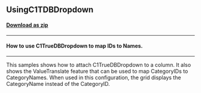 ## UsingC1TDBDropdown
#### [Download as zip](https://grapecity.github.io/DownGit/#/home?url=https://github.com/GrapeCity/ComponentOne-WinForms-Samples/tree/master/NetFramework\TrueDBGrid\CS\UsingC1TDBDropdown)
____
#### How to use C1TrueDBDropdown to map IDs to Names.
____
This samples shows how to attach C1TrueDBDropdown to a column.  It also shows the ValueTranslate feature that can be used to map CategoryIDs to CategoryNames. When used in this configuration, the grid displays the CategoryName instead of the CategoryID. 
